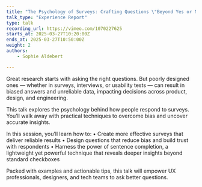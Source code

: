 ```yaml
---
title: "The Psychology of Surveys: Crafting Questions \"Beyond Yes or No\""
talk_type: "Experience Report"
type: talk
recording_url: https://vimeo.com/1070227625
starts_at: 2025-03-27T10:20:00Z
ends_at: 2025-03-27T10:50:00Z
weight: 2
authors:
    - Sophie Aldebert

---
```

Great research starts with asking the right questions. But poorly designed ones — whether in surveys, interviews, or usability tests — can result in biased answers and unreliable data, impacting decisions across product, design, and engineering.

This talk explores the psychology behind how people respond to surveys. You’ll walk away with practical techniques to overcome bias and uncover accurate insights.

In this session, you’ll learn how to:
•  Create more effective surveys that deliver reliable results
• Design questions that reduce bias and build trust with respondents 
• Harness the power of sentence completion, a lightweight yet powerful technique that reveals deeper insights beyond standard checkboxes

Packed with examples and actionable tips, this talk will empower UX professionals, designers, and tech teams to ask better questions. 
